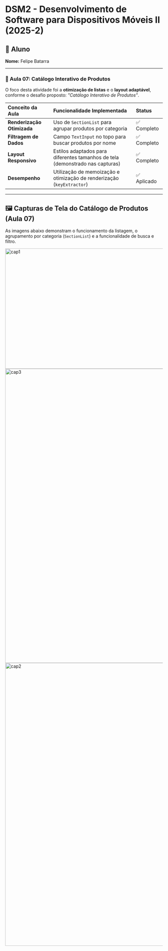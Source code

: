 # DSM2 - Desenvolvimento de Software para Dispositivos Móveis II (2025-2)

## 👤 Aluno
**Nome:** Felipe Batarra

---

### 📱 Aula 07: Catálogo Interativo de Produtos

O foco desta atividade foi a **otimização de listas** e o **layout adaptável**, conforme o desafio proposto: *"Catálogo Interativo de Produtos"*.

| Conceito da Aula | Funcionalidade Implementada | Status |
| :--- | :--- | :--- |
| **Renderização Otimizada** | Uso de `SectionList` para agrupar produtos por categoria | ✅ Completo |
| **Filtragem de Dados** | Campo `TextInput` no topo para buscar produtos por nome | ✅ Completo |
| **Layout Responsivo** | Estilos adaptados para diferentes tamanhos de tela (demonstrado nas capturas) | ✅ Completo |
| **Desempenho** | Utilização de memoização e otimização de renderização (`keyExtractor`) | ✅ Aplicado |

---

## 🖼️ Capturas de Tela do Catálogo de Produtos (Aula 07)

As imagens abaixo demonstram o funcionamento da listagem, o agrupamento por categoria (`SectionList`) e a funcionalidade de busca e filtro.


<img width="1882" height="383" alt="cap1" src="https://github.com/user-attachments/assets/7c2ed30b-05f6-4f01-b83d-db19d1ce7730" />


<img width="1867" height="937" alt="cap3" src="https://github.com/user-attachments/assets/ea1d3de8-e30d-493e-ba70-6e08152d9406" />

<img width="1862" height="901" alt="cap2" src="https://github.com/user-attachments/assets/083f0b68-0697-4d98-be29-9a6affa7c860" />
